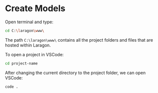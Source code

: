 # Create Models

Open terminal and type:

``` bash
cd C:\laragon\www\
```
The path <code>C:\\laragon\\www\\</code> contains all the project folders and files that are hosted within Laragon.

To open a project in VSCode:
``` bash
cd project-name
```
After changing the current directory to the project folder, we can open VSCode:
``` bash
code .
```
